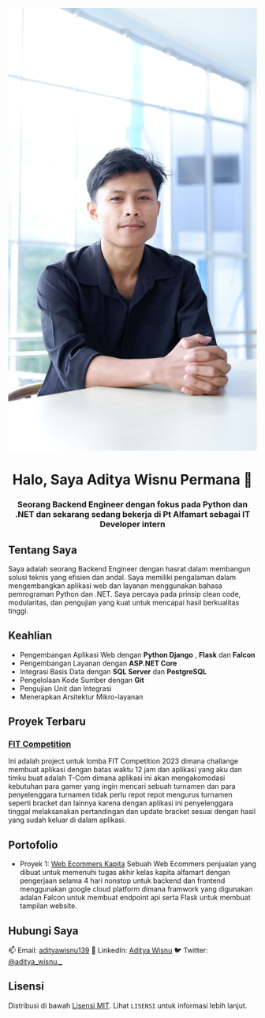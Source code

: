 <p align="center">
  <img src="assets\versi compress.jpg" alt="Banner" size = 50px>
</p>

<h1 align="center">Halo, Saya Aditya Wisnu Permana 👋</h1>
<h3 align="center">Seorang Backend Engineer dengan fokus pada Python dan .NET dan sekarang sedang bekerja di Pt Alfamart sebagai IT Developer intern</h3>

## Tentang Saya

Saya adalah seorang Backend Engineer dengan hasrat dalam membangun solusi teknis yang efisien dan andal. Saya memiliki pengalaman dalam mengembangkan aplikasi web dan layanan menggunakan bahasa pemrograman Python dan .NET. Saya percaya pada prinsip clean code, modularitas, dan pengujian yang kuat untuk mencapai hasil berkualitas tinggi.

## Keahlian

- Pengembangan Aplikasi Web dengan **Python Django** , **Flask** dan **Falcon**
- Pengembangan Layanan dengan **ASP.NET Core**
- Integrasi Basis Data dengan **SQL Server** dan **PostgreSQL**
- Pengelolaan Kode Sumber dengan **Git**
- Pengujian Unit dan Integrasi
- Menerapkan Arsitektur Mikro-layanan

## Proyek Terbaru

### [FIT Competition](link_proyek)
Ini adalah project untuk lomba FIT Competition 2023 dimana challange membuat aplikasi dengan batas waktu 12 jam dan aplikasi yang aku dan timku buat adalah T-Com dimana aplikasi ini akan mengakomodasi kebutuhan para gamer yang ingin mencari sebuah turnamen dan para penyelenggara turnamen tidak perlu repot repot mengurus turnamen seperti bracket dan lainnya karena dengan aplikasi ini penyelenggara tinggal melaksanakan pertandingan dan update bracket sesuai dengan hasil yang sudah keluar di dalam aplikasi.



## Portofolio

- Proyek 1: [Web Ecommers Kapita](link_proyek)
  Sebuah Web Ecommers penjualan yang dibuat untuk memenuhi tugas akhir kelas kapita alfamart dengan pengerjaan selama 4 hari nonstop untuk backend dan frontend menggunakan google cloud platform dimana framwork yang digunakan adalan Falcon untuk membuat endpoint api serta Flask untuk membuat tampilan website.


## Hubungi Saya

📫 Email: [adityawisnu139](mailto:adityawisnu139@gmail.com)
💼 LinkedIn: [Aditya Wisnu](www.linkedin.com/in/aditya-wisnu-permana)
🐦 Twitter: [@aditya_wisnu._](https://www.instagram.com/aditya_wisnu._/)

## Lisensi

Distribusi di bawah [Lisensi MIT](LISENSI). Lihat `LISENSI` untuk informasi lebih lanjut.
